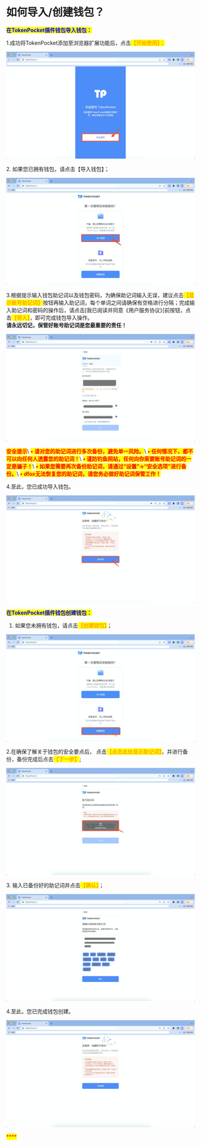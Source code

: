 # 如何导入/创建钱包？

<mark style="color:blue;">**在TokenPocket插件钱包导入钱包：**</mark>

1.成功将TokenPocket添加至浏览器扩展功能后，点击<mark style="color:orange;">**【开始使用】；**</mark>

![](<../../../.gitbook/assets/1 (24).png>)

2\. 如果您已拥有钱包，请点击【导入钱包】；

![](<../../../.gitbook/assets/2 (22).png>)

3.根据提示输入钱包助记词以及钱包密码，为确保助记词输入无误，建议点击<mark style="color:orange;">**【显示账号助记词】**</mark>按钮再输入助记词，每个单词之间请确保有空格进行分隔；完成输入助记词和密码的操作后，请点击\[我已阅读并同意《用户服务协议》]前按钮，点击<mark style="color:orange;">**【导入】**</mark>，即可完成钱包导入操作。\
**请永远切记，保管好账号助记词是您最重要的责任！**

![](<../../../.gitbook/assets/3 (24).png>)

<mark style="color:red;">**安全提示**</mark>\ <mark style="color:red;"></mark><mark style="color:red;">**• 请对您的助记词进行多次备份，避免单一风险。**</mark>\ <mark style="color:red;"></mark><mark style="color:red;">**• 任何情况下，都不可以向任何人透露您的助记词！**</mark>\ <mark style="color:red;"></mark><mark style="color:red;">**• 谨防钓鱼网站，任何向你索要账号助记词的一定是骗子！**</mark>\ <mark style="color:red;"></mark><mark style="color:red;">**• 如果您需要再次备份助记词，请通过“设置”->“安全选项”进行备份。**</mark>\ <mark style="color:red;"></mark><mark style="color:red;">**• dfox无法恢复您的助记词，请您务必做好助记词保管工作！**</mark>

4.至此，您已成功导入钱包。

![](<../../../.gitbook/assets/4 (16).png>)

<mark style="color:blue;">**在TokenPocket插件钱包创建钱包：**</mark>

1. 如果您未拥有钱包，请点击<mark style="color:orange;">**【创建钱包】**</mark>；

![](<../../../.gitbook/assets/5 (12).png>)

2.在确保了解关于钱包的安全要点后， 点击<mark style="color:orange;">**【点击此处显示助记词】**</mark>，并进行备份，备份完成后点击<mark style="color:orange;">**【下一步】**</mark>;

![](<../../../.gitbook/assets/6 (11).png>)

3\. 输入已备份好的助记词并点击<mark style="color:orange;">**【确认】**</mark>；

![](<../../../.gitbook/assets/7 (6).png>)

4.至此，您已完成钱包创建。

![](<../../../.gitbook/assets/8 (2).png>)

<mark style="color:red;">****</mark>
